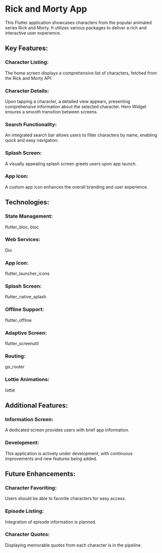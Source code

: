 # Rick and Morty App
This Flutter application showcases characters from the popular animated series Rick and Morty. It utilizes various packages to deliver a rich and interactive user experience.

## Key Features:

### Character Listing:
The home screen displays a comprehensive list of characters, fetched from the Rick and Morty API.

### Character Details:
Upon tapping a character, a detailed view appears, presenting comprehensive information about the selected character. Hero Widget ensures a smooth transition between screens.

### Search Functionality: 
An integrated search bar allows users to filter characters by name, enabling quick and easy navigation.

### Splash Screen:
A visually appealing splash screen greets users upon app launch.

### App Icon: 
A custom app icon enhances the overall branding and user experience.

## Technologies:

### State Management:
flutter_bloc, bloc

### Web Services:
Dio

### App Icon:
flutter_launcher_icons

### Splash Screen:
flutter_native_splash

### Offline Support:
flutter_offline

### Adaptive Screen:
flutter_screenutil

### Routing:
go_router

### Lottie Animations:
lottie

## Additional Features:

### Information Screen:
A dedicated screen provides users with brief app information.
### Development:
This application is actively under development, with continuous improvements and new features being added.

## Future Enhancements:

### Character Favoriting:
Users should be able to favorite characters for easy access.

### Episode Listing:
Integration of episode information is planned.

### Character Quotes:
Displaying memorable quotes from each character is in the pipeline.
